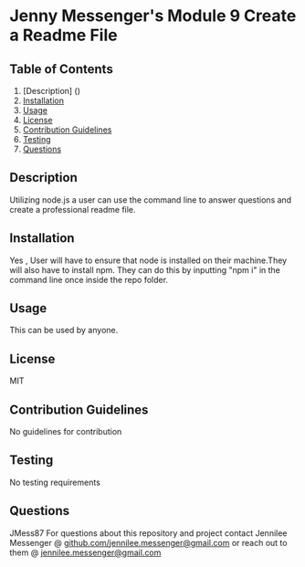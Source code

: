 # Jenny Messenger's Module 9 Create a Readme File 
## Table of Contents
1. [Description] ()
2. [Installation]()
3. [Usage]()
4. [License]()
5. [Contribution Guidelines]()
6. [Testing]()
7. [Questions]()

## Description
Utilizing node.js a user can use the command line to answer questions and create a professional readme file.
## Installation
Yes , User will have to ensure that node is installed on their machine.They will also have to install npm. They can do this by inputting "npm i" in the command line once inside the repo folder.
## Usage
This can be used by anyone.
## License
MIT
## Contribution Guidelines
No guidelines for contribution
## Testing
No testing requirements
## Questions
JMess87
For questions about this repository and project contact Jennilee Messenger @ [github.com/jennilee.messenger@gmail.com](https://github.com/jennilee.messenger@gmail.com)
 or reach out to them @ jennilee.messenger@gmail.com